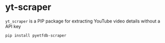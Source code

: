 # yt-scraper
```yt_scraper``` is a PIP package for extracting YouTube video details without a API key
```
pip install pyetfdb-scraper
```
